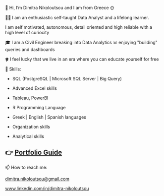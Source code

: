 👋 Hi, I’m Dimitra Nikoloutsou and I am from Greece 🌞

👩‍💻 I am an enthusiastic self-taught Data Analyst and a lifelong learner. 

I am self motivated, autonomous, detail oriented and high reliable with a high level of curiocity

🎓 I am a Civil Engineer breaking into Data Analytics 📊 enjoying "building" queries and dashboards

🍀 I feel lucky that we live in an era where you can educate yourself for free

💪 Skills: 

- SQL (PostgreSQL | Microsoft SQL Server | Big Query)

- Advanced Excel skills

- Tableau, PowerBI

- R Programming Language

- Greek | English | Spanish languages

- Organization skills

- Analytical skills



<h2> 👉   <b> <a href="https://github.com/Dimitra-Nikoloutsou/Portfolio-Guide.git">Portfolio Guide</a> </b> </h2>



📫 How to reach me:

dimitra.nikoloutsou@gmail.com

www.linkedin.com/in/dimitra-nikoloutsou

<!---
Dimitra-Nikoloutsou/Dimitra-Nikoloutsou is a ✨ special ✨ repository because its `README.md` (this file) appears on your GitHub profile.
You can click the Preview link to take a look at your changes.
--->
